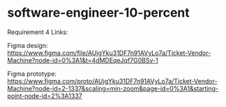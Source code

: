 ﻿# software-engineer-10-percent

Requirement 4 Links:

Figma design: https://www.figma.com/file/AUjgYku31DF7n91AVyLo7a/Ticket-Vendor-Machine?node-id=0%3A1&t=4dMDEqeJqf7G0BSv-1

Figma prototype: https://www.figma.com/proto/AUjgYku31DF7n91AVyLo7a/Ticket-Vendor-Machine?node-id=2-1337&scaling=min-zoom&page-id=0%3A1&starting-point-node-id=2%3A1337
